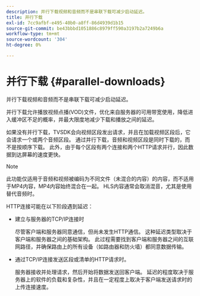 ```yaml
---
description: 并行下载视频和音频而不是串联下载可减少启动延迟。
title: 并行下载
exl-id: 7cc9afbf-e495-40b0-a8ff-86d4939d1b15
source-git-commit: be43bbbd1051886c8979ff590a3197b2a7249b6a
workflow-type: tm+mt
source-wordcount: '304'
ht-degree: 0%

---
```


# 并行下载 {#parallel-downloads}

并行下载视频和音频而不是串联下载可减少启动延迟。

并行下载允许播放视频点播(VOD)文件，优化来自服务器的可用带宽使用，降低进入缓冲区不足的概率，并最大限度地减少下载和播放之间的延迟。

<!-- 

Removed as part of "no DASH use cases" for 2.5.1, May 31st, 2017 release.
<p>Parallel downloads allows DASH video-on-demand (VOD) files to be played, optimizes the available bandwidth usage from a server, lowers the probability of getting into buffer under-run situations, and minimizes the delay between download and playback. </p>

 -->

如果没有并行下载，TVSDK会向视频区段发出请求，并且在加载视频区段后，它会请求一个或两个音频区段。 通过并行下载，音频和视频区段是同时下载的，而不是按顺序下载。 此外，由于每个区段有两个连接和两个HTTP请求并行，因此数据到达屏幕的速度更快。

>[!NOTE]
>
>此功能仅适用于音频和视频被编码为不同文件（未混合的内容）的内容，而不适用于MP4内容，MP4内容始终混合在一起。 HLS内容通常会取消混音，尤其是使用替代音频时。

<!-- 

See comment above (DASH use case removed).

  This feature applies only to content where the audio and video are encoded into different files (unmuxed content) and does not apply to MP4 content, which is always muxed. Most DASH content is unmuxed, and HLS content is often unmuxed, especially with alternate audio. 
-->

HTTP连接可能在以下阶段遇到延迟：

* 建立与服务器的TCP/IP连接时

   尽管客户端和服务器同意通信，但尚未发生HTTP通信。 这种延迟类型取决于客户端和服务器之间的基础架构。 此过程需要找到客户端和服务器之间的互联网路径，并确保路由上的所有设备（如路由器和防火墙）都同意数据传输。
* 通过TCP/IP连接发送区段或清单的HTTP请求时。

   服务器接收并处理请求，然后开始将数据发送回客户端。 延迟的程度取决于服务器上的软件的负载和复杂性，并且在一定程度上取决于客户端发送请求时的上传连接速度。
